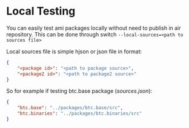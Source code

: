 # Local Testing

You can easily test ami packages locally without need to publish in air repository.
This can be done through switch `--local-sources=<path to sources file>`

Local sources file is simple hjson or json file in format:
```json
{
    "<package id>": "<path to package source>",
    "<package2 id>": "<path to package2 source>"
}
```

So for example if testing btc.base package (*sources.json*):
```json 
{
    "btc.base": "../packages/btc.base/src",
    "btc.binaries": "../packages/btc.binaries/src"
}
```
